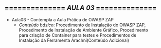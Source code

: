 ============== *AULA 03* ==============
---------------------------------------

* Aula03 - Contempla a Aula Prática de OWASP ZAP
  - *Conteúdo básico*: Procedimento de Instalação do OWASP ZAP, Procedimento de Instalação de Ambiente Gráfico, Procedimento para criação de Container para testes e Procedimentos de Instalação da Ferramenta Arachni(Conteúdo Adicional)

